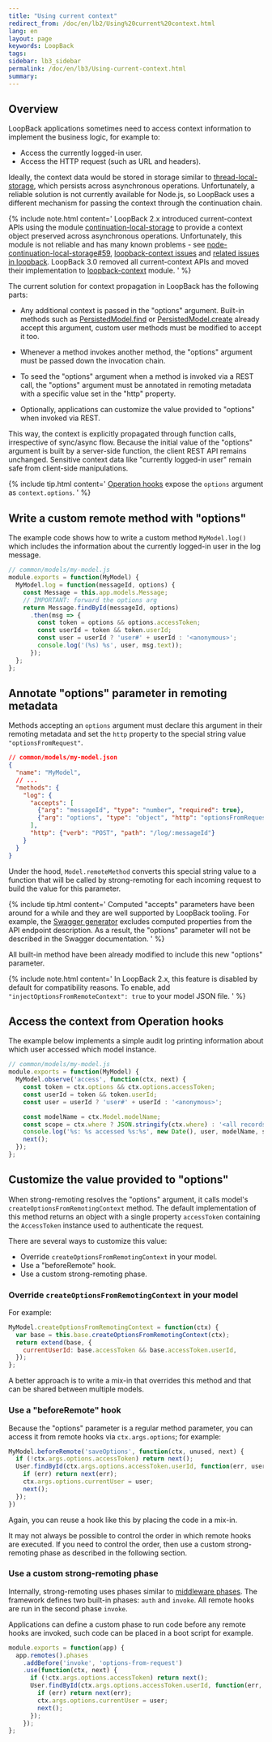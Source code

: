 ```yaml
---
title: "Using current context"
redirect_from: /doc/en/lb2/Using%20current%20context.html
lang: en
layout: page
keywords: LoopBack
tags:
sidebar: lb3_sidebar
permalink: /doc/en/lb3/Using-current-context.html
summary:
---
```


## Overview

LoopBack applications sometimes need to access context information to implement the business logic, for example to:

* Access the currently logged-in user.
* Access the HTTP request (such as URL and headers).

Ideally, the context data would be stored in storage similar to
[thread-local-storage](https://en.wikipedia.org/wiki/Thread-local_storage),
which persists across asynchronous operations. Unfortunately,
a reliable solution is not currently available for Node.js, so LoopBack uses a different mechanism for passing the context through the continuation chain.

{% include note.html content='
LoopBack 2.x introduced current-context APIs using the module [continuation-local-storage](https://www.npmjs.com/package/continuation-local-storage) to provide a context object preserved across asynchronous operations. Unfortunately, this module is not reliable and has many known problems - see [node-continuation-local-storage#59](https://github.com/othiym23/node-continuation-local-storage/issues/59),
[loopback-context issues](https://github.com/strongloop/loopback-context/issues) and [related issues in loopback](https://github.com/strongloop/loopback/issues?utf8=%E2%9C%93&q=is%3Aissue%20getCurrentContext). LoopBack 3.0 removed all current-context APIs and moved their implementation to [loopback-context](https://github.com/strongloop/loopback-context) module.
' %}

The current solution for context propagation in LoopBack has the following parts:

 - Any additional context is passed in the "options" argument. Built-in methods
  such as
  [PersistedModel.find](http://apidocs.strongloop.com/loopback/#persistedmodel-find)
  or
  [PersistedModel.create](http://apidocs.strongloop.com/loopback/#persistedmodel-create)
  already accept this argument, custom user methods must be modified to accept it
  too.

 - Whenever a method invokes another method, the "options" argument must be passed
 down the invocation chain.

 - To seed the "options" argument when a method is invoked via a REST call, the
  "options" argument must be annotated in remoting metadata with a specific
  value set in the "http" property.

 - Optionally, applications can customize the value provided to "options"
   when invoked via REST.

This way, the context is explicitly propagated through function calls,
irrespective of sync/async flow. Because the initial value of the "options"
argument is built by a server-side function, the client REST API remains
unchanged. Sensitive context data like "currently logged-in user" remain safe
from client-side manipulations.

{% include tip.html content='
[Operation hooks](Operation-hooks.html) expose the `options` argument
as `context.options`.
' %}

## Write a custom remote method with "options"

The example code shows how to write a custom method `MyModel.log()` which
includes the information about the currently logged-in user in the log
message.

```js
// common/models/my-model.js
module.exports = function(MyModel) {
  MyModel.log = function(messageId, options) {
    const Message = this.app.models.Message;
    // IMPORTANT: forward the options arg
    return Message.findById(messageId, options)
      .then(msg => {
        const token = options && options.accessToken;
        const userId = token && token.userId;
        const user = userId ? 'user#' + userId : '<anonymous>';
        console.log('(%s) %s', user, msg.text));
      });
  };
};
```

## Annotate "options" parameter in remoting metadata

Methods accepting an `options` argument must declare this argument in their
remoting metadata and set the `http` property to the special string value
`"optionsFromRequest"`.

```json
// common/models/my-model.json
{
  "name": "MyModel",
  // ...
  "methods": {
    "log": {
      "accepts": [
        {"arg": "messageId", "type": "number", "required": true},
        {"arg": "options", "type": "object", "http": "optionsFromRequest"}
      ],
      "http": {"verb": "POST", "path": "/log/:messageId"}
    }
  }
}
```

Under the hood, `Model.remoteMethod` converts this special string value
to a function that will be called by strong-remoting for each incoming request
to build the value for this parameter.

{% include tip.html content='
Computed "accepts" parameters have been around for a while and they are well supported by LoopBack tooling. For example, the [Swagger generator](Swagger-generator.htm) excludes computed properties from the API endpoint description. As a result, the "options" parameter will not be described in the Swagger documentation.
' %}

All built-in method have been already modified to include this new "options"
parameter.

{% include note.html content='
In LoopBack 2.x, this feature is disabled by default for compatibility reasons.  To enable, add `"injectOptionsFromRemoteContext": true` to your model JSON file.
' %}

## Access the context from Operation hooks

The example below implements a simple audit log printing information
about which user accessed which model instance.

```js
// common/models/my-model.js
module.exports = function(MyModel) {
  MyModel.observe('access', function(ctx, next) {
    const token = ctx.options && ctx.options.accessToken;
    const userId = token && token.userId;
    const user = userId ? 'user#' + userId : '<anonymous>';

    const modelName = ctx.Model.modelName;
    const scope = ctx.where ? JSON.stringify(ctx.where) : '<all records>';
    console.log('%s: %s accessed %s:%s', new Date(), user, modelName, scope);
    next();
  });
};
```

## Customize the value provided to "options"

When strong-remoting resolves the "options" argument, it calls model's
`createOptionsFromRemotingContext` method. The default implementation of this
method returns an object with a single property `accessToken` containing
the `AccessToken` instance used to authenticate the request.

There are several ways to customize this value:

- Override `createOptionsFromRemotingContext` in your model.
- Use a "beforeRemote" hook.
- Use a custom strong-remoting phase.

### Override `createOptionsFromRemotingContext` in your model

For example:

```js
MyModel.createOptionsFromRemotingContext = function(ctx) {
  var base = this.base.createOptionsFromRemotingContext(ctx);
  return extend(base, {
    currentUserId: base.accessToken && base.accessToken.userId,
  });
};
```

A better approach is to write a mix-in that overrides this method and that can
be shared between multiple models.

### Use a "beforeRemote" hook

Because the "options" parameter is a regular method parameter, you can access
it from remote hooks via `ctx.args.options`; for example:

```js
MyModel.beforeRemote('saveOptions', function(ctx, unused, next) {
  if (!ctx.args.options.accessToken) return next();
  User.findById(ctx.args.options.accessToken.userId, function(err, user) {
    if (err) return next(err);
    ctx.args.options.currentUser = user;
    next();
  });
})
```

Again, you can reuse a hook like this by placing the code in a mix-in.

It may not always be possible to control the order in which remote hooks are
executed. If you need to control the order, then use a custom
strong-remoting phase as described in the following section.

### Use a custom strong-remoting phase

Internally, strong-remoting uses phases similar to [middleware
phases](https://loopback.io/doc/en/lb3/Defining-middleware.html). The framework
defines two built-in phases: `auth` and `invoke`. All remote hooks are run in
the second phase `invoke`.

Applications can define a custom phase to run code before any remote hooks are
invoked, such code can be placed in a boot script for example.

```js
module.exports = function(app) {
  app.remotes().phases
    .addBefore('invoke', 'options-from-request')
    .use(function(ctx, next) {
      if (!ctx.args.options.accessToken) return next();
      User.findById(ctx.args.options.accessToken.userId, function(err, user) {
        if (err) return next(err);
        ctx.args.options.currentUser = user;
        next();
      });
    });
};
```
